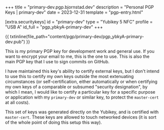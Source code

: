 +++
title = "primary-dev.pgp.bjornstad.dev"
description = "Personal PGP Keys | primary-dev"
date = 2023-12-31
template = "pgp-entry.html"

[extra.securitykeys]
id = "primary-dev"
type = "Yubikey 5 NFC"
profile = "USB A"
id_full = "pgp_ybkyA-primary-dev"
+++

{{ txtinline(file_path="content/pgp/primary-dev/pgp_ybkyA-primary-dev.pub") }}

This is my primary PGP key for development work and general use. If you want to
encrypt your email to me, this is the one to use. This is also the main PGP key
that I use to sign commits on GitHub.

I have maintained this key's ability to certify external keys, but I don't
intend to use this to certify my own keys outside the most extenuating
circumstances (or self-certification, either automatically or when certifying my
own keys of a comparable or subsumed "security designation", by which I mean, I
would like to certify a particular key for a specific purpose or application
with my `primary-dev` or similar key, to protect the `master-cert` at all
costs). 

This set of keys was generated directly on the Yubikey, and is certified with
`master-cert`. These keys are allowed to touch networked devices (it is sort of
the whole point of doing this setup this way).
